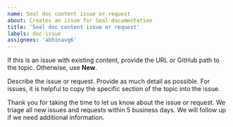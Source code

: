 ```yaml
---
name: Seal doc content issue or request
about: Creates an issue for Seal documentation
title: 'Seal doc content issue or request'
labels: doc-issue
assignees: 'abhinavg6'
---
```


If this is an issue with existing content, provide the URL or GitHub path to the topic. Otherwise, use **New**.

Describe the issue or request. Provide as much detail as possible. For issues, it is helpful to copy the specific section of the topic into the issue.

Thank you for taking the time to let us know about the issue or request. We triage all new issues and requests within 5 business days. We will follow up if we need additional information. 

